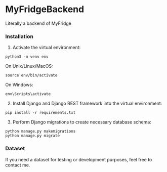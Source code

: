 # MyFridgeBackend

Literally a backend of MyFridge

### Installation
1. Activate the virtual environment:
```
python3 -m venv env
```

On Unix/Linux/MacOS:
```
source env/bin/activate
```
  

On Windows:
```
env\Scripts\activate
```

2. Install Django and Django REST framework into the virtual environment:
```
pip install -r requirements.txt
```

3. Perform Django migrations to create necessary database schema:
   
```
python manage.py makemigrations
python manage.py migrate
```

### Dataset
If you need a dataset for testing or development purposes, feel free to contact me.
